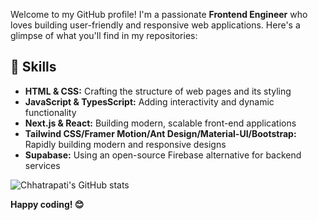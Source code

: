 
Welcome to my GitHub profile! I'm a passionate **Frontend Engineer** who loves building user-friendly and responsive web applications. Here's a glimpse of what you'll find in my repositories:

## 🚀 Skills

- **HTML & CSS:** Crafting the structure of web pages and its styling
- **JavaScript & TypesScript:** Adding interactivity and dynamic functionality
- **Next.js & React:** Building modern, scalable front-end applications
- **Tailwind CSS/Framer Motion/Ant Design/Material-UI/Bootstrap:** Rapidly building modern and responsive designs
- **Supabase:** Using an open-source Firebase alternative for backend services

![Chhatrapati's GitHub stats](https://github-readme-stats.vercel.app/api?username=chhatrapati295&hide=contribs,prs&show_icons=true&theme=onedark)

**Happy coding! 😊**

